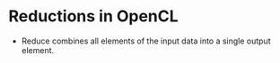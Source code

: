 # Reductions in OpenCL
- Reduce combines all elements of the input data into a single output element. 
